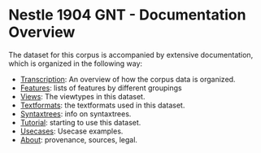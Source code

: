 # Nestle 1904 GNT - Documentation Overview

The dataset for this corpus is accompanied by extensive documentation, which is organized in the following way:

* [Transcription](transcription.md#start): An overview of how the corpus data is organized.
* [Features](features/README.md#start): lists of features by different groupings
* [Views](views.md#start): The viewtypes in this dataset.
* [Textformats](textformats.md#start): the textformats used in this dataset.
* [Syntaxtrees](syntaxtrees.md#start): info on syntaxtrees.
* [Tutorial](../tutorial/README.md#start): starting to use this dataset.
* [Usecases](usecases/README.md#start): Usecase examples. 
* [About](about.md#start): provenance, sources, legal.
